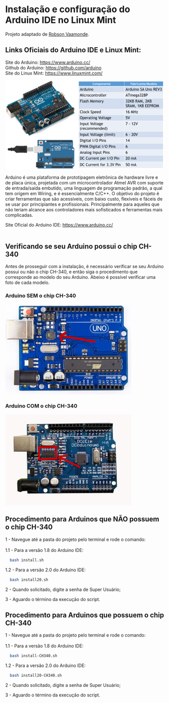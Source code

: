 # Instalação e configuração do Arduino IDE no Linux Mint

Projeto adaptado de [Robson Vaamonde](https://github.com/vaamonde/arduino).<br>

## **Links Oficiais do Arduino IDE e Linux Mint:**

Site do Arduino: https://www.arduino.cc/<br>
Github do Arduino: https://github.com/arduino<br>
Site do Linux Mint: https://www.linuxmint.com/​<br>

<img src="arduino.png" alt="Arduino UNO R3" width="600"/>

Arduino é uma plataforma de prototipagem eletrônica de hardware livre e de placa única, projetada com um microcontrolador Atmel AVR com suporte de entrada/saída embutido, uma linguagem de programação padrão, a qual tem origem em Wiring, e é essencialmente C/C++. O objetivo do projeto é criar ferramentas que são acessíveis, com baixo custo, flexíveis e fáceis de se usar por principiantes e profissionais. Principalmente para aqueles que não teriam alcance aos controladores mais sofisticados e ferramentas mais complicadas.

Site Oficial do Arduino IDE: https://www.arduino.cc/<br><br>

## **Verificando se seu Arduino possui o chip CH-340**

Antes de prosseguir com a instalação, é necessário verificar se seu Arduino possui ou não o chip CH-340, e então siga o procedimento que corresponde ao modelo do seu Arduino. Abeixo é possível verificar uma foto de cada modelo. <br>

### **Arduino SEM o chip CH-340**

<img src="arduino-without-CH340.png" alt="Arduino UNO R3 SEM o chip CH-340" width="400"/>
<br>

### **Arduino COM o chip CH-340**

<img src="arduino-with-CH340.png" alt="Arduino UNO R3 COM o chip CH-340" width="400"/>
<br>

## **Procedimento para Arduinos que NÃO possuem o chip CH-340**

1 - Navegue até a pasta do projeto pelo terminal e rode o comando:<br><br>
1.1 - Para a versão 1.8 do Arduino IDE:

```Bash
  bash install.sh
```

1.2 - Para a versão 2.0 do Arduino IDE:

```Bash
  bash install20.sh
```

2 - Quando solicitado, digite a senha de Super Usuário;<br>

3 - Aguardo o término da execução do script.

## **Procedimento para Arduinos que possuem o chip CH-340**

1 - Navegue até a pasta do projeto pelo terminal e rode o comando:<br><br>
1.1 - Para a versão 1.8 do Arduino IDE:

```Bash
  bash install-CH340.sh
```

1.2 - Para a versão 2.0 do Arduino IDE:

```Bash
  bash install20-CH340.sh
```

2 - Quando solicitado, digite a senha de Super Usuário;<br>

3 - Aguardo o término da execução do script.
